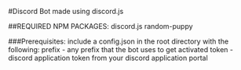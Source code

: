 #Discord Bot made using discord.js

##REQUIRED NPM PACKAGES:
discord.js
random-puppy

###Prerequisites:
include a config.json in the root directory with the following:
prefix - any prefix that the bot uses to get activated
token - discord application token from your discord application portal

